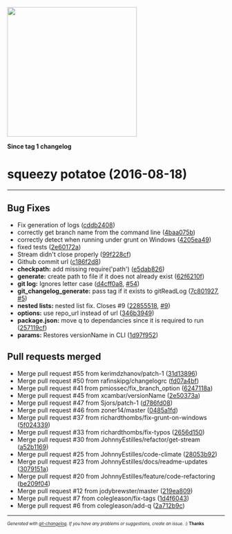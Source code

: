 <img width="300px" src="https://github.com/rafinskipg/git-changelog/raw/master/images/git-changelog-logo.png" />

__Since tag 1 changelog__

# squeezy potatoe  (2016-08-18)



---

## Bug Fixes

- Fix generation of logs
([cddb2408](https://github.com/cechi/git-changelog/commit/cddb2408fa3017be704acac51dabbba9f477a547))
- correctly get branch name from the command line
([4baa075b](https://github.com/cechi/git-changelog/commit/4baa075bd93f878ee708817f911fe89c102dec02))
- correctly detect when running under grunt on Windows
([4205ea49](https://github.com/cechi/git-changelog/commit/4205ea49a893e4d1807a39268739c13754d40cf2))
- fixed tests
([2e60172a](https://github.com/cechi/git-changelog/commit/2e60172a4666c70d27e66d15dad297b89fff9583))
- Stream didn't close properly
([99f228cf](https://github.com/cechi/git-changelog/commit/99f228cfa5cb26c46ef9e3b00171a5e3d38fd844))
- Github commit url
([c186f2d8](https://github.com/cechi/git-changelog/commit/c186f2d877e7907305953610bcaaef331406178a))
- **checkpath:** add missing require('path')
([e5dab826](https://github.com/cechi/git-changelog/commit/e5dab826062bd22dd37c8c3d3c24a4d9b4701f6d))
- **generate:** create path to file if it does not already exist
([62f6210f](https://github.com/cechi/git-changelog/commit/62f6210f6895bcf5f9984b26948178b1a93cbc9e))
- **git log:** Ignores letter case
([d4cff0a8](https://github.com/cechi/git-changelog/commit/d4cff0a86c5ce46405f3c0dd03f9c49a7d620792), [#54](https://github.com/cechi/git-changelog/issues/54))
- **git_changelog_generate:** pass tag if it exists to gitReadLog
([7c801927](https://github.com/cechi/git-changelog/commit/7c801927672792fc9a818653b74c78d77c7bff9e), [#5](https://github.com/cechi/git-changelog/issues/5))
- **nested lists:** nested list fix. Closes #9
([22855518](https://github.com/cechi/git-changelog/commit/2285551810919bd4d8a749ae3ddd88f9cedcdd0e), [#9](https://github.com/cechi/git-changelog/issues/9))
- **options:** use repo_url instead of url
([346b3949](https://github.com/cechi/git-changelog/commit/346b39491923a49a3421f174a566b204d5fc7db9))
- **package.json:** move q to dependancies since it is required to run
([257119cf](https://github.com/cechi/git-changelog/commit/257119cf2bb6d8f341a5d65a2f47bcf803dff205))
- **params:** Restores versionName in CLI
([1d97f952](https://github.com/cechi/git-changelog/commit/1d97f952bd5d37f67c1febdf161f4ce9b310eebf))


## Pull requests merged

- Merge pull request #55 from kerimdzhanov/patch-1
([31d13896](https://github.com/cechi/git-changelog/commit/31d1389637b59ac3a6c68c3f8fca99045675c36c))
- Merge pull request #50 from rafinskipg/changelogrc
([fd07a4bf](https://github.com/cechi/git-changelog/commit/fd07a4bf039c7c8ddbb496c644dfd5fcc1627904))
- Merge pull request #41 from pmiossec/fix_branch_option
([6247118a](https://github.com/cechi/git-changelog/commit/6247118a573259cbe71c6fdd28cb53dcb7f1b855))
- Merge pull request #45 from xcambar/versionName
([2e50373a](https://github.com/cechi/git-changelog/commit/2e50373a6f42e53598612f0e474c008624d6e80c))
- Merge pull request #47 from Sjors/patch-1
([d786fd08](https://github.com/cechi/git-changelog/commit/d786fd084d7c1c250c866bec3c5d0c73b9abe271))
- Merge pull request #46 from zoner14/master
([0485a1fd](https://github.com/cechi/git-changelog/commit/0485a1fd4bf01662f50b93098c6b535eb7c527eb))
- Merge pull request #37 from richardthombs/fix-grunt-on-windows
([5f024339](https://github.com/cechi/git-changelog/commit/5f02433963b5b603c5763bd5c1a37cf8ca9e3598))
- Merge pull request #33 from richardthombs/fix-typos
([2656d150](https://github.com/cechi/git-changelog/commit/2656d150eb95c6ad9326e4265ba64edf8e49a11c))
- Merge pull request #30 from JohnnyEstilles/refactor/get-stream
([a52b1169](https://github.com/cechi/git-changelog/commit/a52b1169a2510d83d6d4fd5113ce157f30c4d4d0))
- Merge pull request #25 from JohnnyEstilles/code-climate
([28053b92](https://github.com/cechi/git-changelog/commit/28053b9292d3d61fb33a004f6088c244e653b76b))
- Merge pull request #23 from JohnnyEstilles/docs/readme-updates
([3079151a](https://github.com/cechi/git-changelog/commit/3079151a8d5f90d0830aab4437a65dff4d837b2a))
- Merge pull request #20 from JohnnyEstilles/feature/code-refactoring
([be209f04](https://github.com/cechi/git-changelog/commit/be209f04c22f1ce2cb82e6412c4ddf117897a9e7))
- Merge pull request #12 from jodybrewster/master
([219ea809](https://github.com/cechi/git-changelog/commit/219ea8091ac81a55b0210c9a7fd41a7f0ee5660f))
- Merge pull request #7 from colegleason/fix-tags
([1d4f6043](https://github.com/cechi/git-changelog/commit/1d4f604363094d4eee3b4d7b1ca01133edaad344))
- Merge pull request #6 from colegleason/add-q
([2a712b9c](https://github.com/cechi/git-changelog/commit/2a712b9cfd912f36b6f7f70d16b336575881881a))



---
<sub><sup>*Generated with [git-changelog](https://github.com/rafinskipg/git-changelog). If you have any problems or suggestions, create an issue.* :) **Thanks** </sub></sup>
